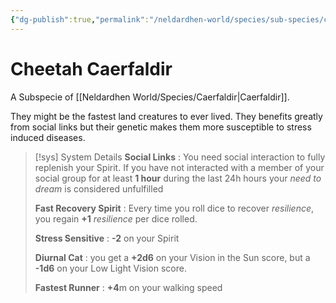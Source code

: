 ```yaml
---
{"dg-publish":true,"permalink":"/neldardhen-world/species/sub-species/cheetah-caerfaldir/"}
---
```


# Cheetah Caerfaldir
A Subspecie of [[Neldardhen World/Species/Caerfaldir\|Caerfaldir]].

They might be the fastest land creatures to ever lived. They benefits greatly from social links but their genetic makes them more susceptible to stress induced diseases.

> [!sys] System Details
> **Social Links** : You need social interaction to fully replenish your Spirit. If you have not interacted with a member of your social group for at least **1 hour** during the last 24h hours your _need to dream_ is considered unfulfilled
> 
> **Fast Recovery Spirit** : Every time you roll dice to recover _resilience_, you regain **+1** _resilience_ per dice rolled.
> 
> **Stress Sensitive** : **-2** on your Spirit
> 
> **Diurnal Cat** : you get a **+2d6** on your Vision in the Sun score, but a **-1d6** on your Low Light Vision score.
> 
> **Fastest Runner** : **+4**m on your walking speed
